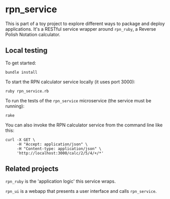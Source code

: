 # rpn_service

This is part of a toy project to explore different ways to package and deploy applications. It's a RESTful service wrapper around ```rpn_ruby```, a Reverse Polish Notation calculator.

## Local testing

To get started:

```shell
bundle install
```

To start the RPN calculator service locally (it uses port 3000):

```shell
ruby rpn_service.rb
```

To run the tests of the ```rpn_service``` microservice (the service must be running):

```shell
rake
```

You can also invoke the RPN calculator service from the command line like this:

```shell
curl -X GET \
     -H "Accept: application/json" \
     -H "Content-type: application/json" \
     'http://localhost:3000/calc/2/5/4/+/*'
```

## Related projects

```rpn_ruby``` is the 'application logic' this service wraps.

```rpn_ui``` is a webapp that presents a user interface and calls ```rpn_service```.
